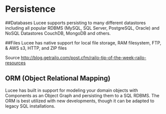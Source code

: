 # Persistence

##Databases
Lucee supports persisting to many different datastores including all popular RDBMS (MySQL, SQL Server, PostgreSQL, Oracle) and NoSQL Datastores CouchDB, MongoDB and others.

##Files
Lucee has native support for local file storage, RAM filesystem, FTP, & AWS s3, HTTP, and ZIP files

Source http://blog.getrailo.com/post.cfm/railo-tip-of-the-week-railo-resources


## ORM (Object Relational Mapping)

Lucee has built in support for modeling your domain objects with Components as an Object Graph and persisting them to a SQL RDBMS. The ORM is best utilized with new developments, though it can be adapted to legacy SQL installations.
